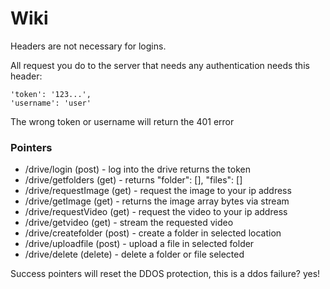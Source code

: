 # Wiki

Headers are not necessary for logins.

All request you do to the server that needs any authentication needs this header:
```
'token': '123...',
'username': 'user'
```
The wrong token or username will return the 401 error

### Pointers
- /drive/login (post) - log into the drive returns the token
- /drive/getfolders (get) - returns "folder": [], "files": []
- /drive/requestImage (get) - request the image to your ip address
- /drive/getImage (get) - returns the image array bytes via stream
- /drive/requestVideo (get) - request the video to your ip address
- /drive/getvideo (get) - stream the requested video
- /drive/createfolder (post) - create a folder in selected location
- /drive/uploadfile (post) - upload a file in selected folder
- /drive/delete (delete) - delete a folder or file selected

Success pointers will reset the DDOS protection, this is a ddos failure? yes!